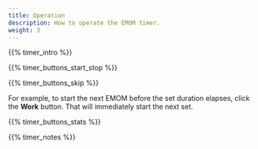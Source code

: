 ```yaml
---
title: Operation
description: How to operate the EMOM timer.
weight: 3
---
```


{{% timer_intro %}}

{{% timer_buttons_start_stop %}}

{{% timer_buttons_skip %}}

For example, to start the next EMOM before the set duration elapses, 
click the **Work** button. That will immediately start the next set.

{{% timer_buttons_stats %}}

{{% timer_notes %}}